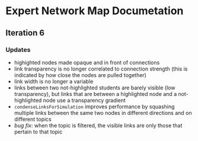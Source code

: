 # Expert Network Map Documetation

## Iteration 6

### Updates

- highighted nodes made opaque and in front of connections
- link transparency is no longer correlated to connection strength (this is indicated by how close the nodes are pulled together)
- link width is no longer a variable
- links between two not-highlighted students are barely visible (low transparency), but links that are between a highlighted node and a not-highlighted node use a transparency gradient
- `condenseLinksForSimulation` improves performance by squashing multiple links between the same two nodes in different directions and on different topics
- *bug fix*: when the topic is filtered, the visible links are only those that pertain to that topic 